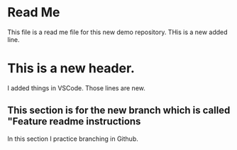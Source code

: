 # Read Me
This file is a read me file for this new demo repository.
THis is a new added line.
# This is a new header.
I added things in VSCode.
Those lines are new.
## This section is for the new branch which is called "Feature readme instructions
In this section I practice branching in Github. 